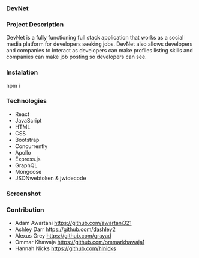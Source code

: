 ### DevNet

### Project Description
DevNet is a fully functioning full stack application that works as a social media platform for developers seeking jobs. DevNet also allows developers and companies to interact as developers can make profiles listing skills and companies can make job posting so developers can see.

### Instalation 
npm i

### Technologies 
* React
* JavaScript
* HTML
* CSS
* Bootstrap
* Concurrently
* Apollo
* Express.js
* GraphQL
* Mongoose
* JSONwebtoken & jwtdecode


### Screenshot 

### Contribution 

* Adam Awartani https://github.com/awartani321
* Ashley Darr https://github.com/dashley2
* Alexus Grey https://github.com/grayad
* Ommar Khawaja https://github.com/ommarkhawaja1
* Hannah Nicks https://github.com/hlnicks
